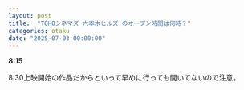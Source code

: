 ```yaml
---
layout: post
title:  "TOHOシネマズ 六本木ヒルズ のオープン時間は何時？"
categories: otaku
date: "2025-07-03 00:00:00"
---
```


**8:15**

8:30上映開始の作品だからといって早めに行っても開いてないので注意。

